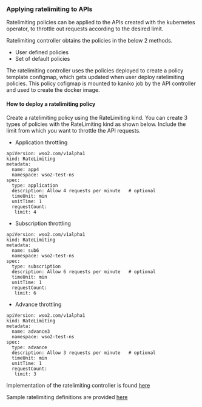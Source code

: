 ### Applying ratelimiting to APIs

Ratelimiting policies can be applied to the APIs created with the kubernetes operator, to throttle out requests according to the desired limit.

Ratelimiting controller obtains the policies in the below 2 methods.
* User defined policies 
* Set of default policies

The ratelimiting controller uses the policies deployed to create a policy template configmap, which gets updated when user deploy ratelimiting policies.
This policy cofigmap is mounted to kaniko job by the API controller and used to create the docker image.

#### How to deploy a ratelimiting policy

Create a ratelimiting policy using the RateLimiting kind. You can create 3 types of policies with the RateLimiting kind as shown below.
Include the limit from which you want to throttle the API requests.

* Application throttling
```
apiVersion: wso2.com/v1alpha1
kind: RateLimiting
metadata:
  name: app4
  namespace: wso2-test-ns
spec:
  type: application             
  description: Allow 4 requests per minute   # optional
  timeUnit: min
  unitTime: 1
  requestCount:
   limit: 4
```

* Subscription throttling
```
apiVersion: wso2.com/v1alpha1
kind: RateLimiting
metadata:
  name: sub6
  namespace: wso2-test-ns
spec:
  type: subscription             
  description: Allow 6 requests per minute   # optional
  timeUnit: min
  unitTime: 1
  requestCount:
   limit: 6
```
* Advance throttling 
```
apiVersion: wso2.com/v1alpha1
kind: RateLimiting
metadata:
  name: advance3
  namespace: wso2-test-ns
spec:
  type: advance             
  description: Allow 3 requests per minute   # optional
  timeUnit: min
  unitTime: 1
  requestCount:
   limit: 3
```

Implementation of the ratelimiting controller is found [here](https://github.com/wso2/k8s-api-operator/blob/master/api-operator/pkg/controller/ratelimiting/ratelimiting_controller.go)

Sample ratelimiting definitions are provided [here](../../../api-operator/deploy/sample-definitions/wso2_v1alpha1_ratelimiting_cr.yaml)
